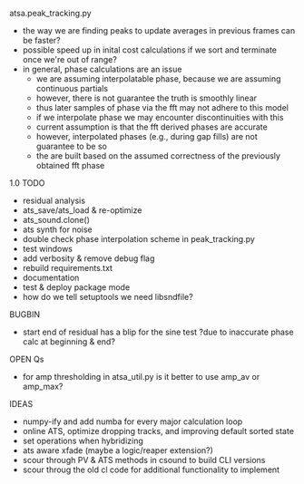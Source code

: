 atsa.peak_tracking.py
* the way we are finding peaks to update averages in previous frames can be faster?
* possible speed up in inital cost calculations if we sort and terminate once we're out of range?
* in general, phase calculations are an issue
    * we are assuming interpolatable phase, because we are assuming continuous partials
    * however, there is not guarantee the truth is smoothly linear
    * thus later samples of phase via the fft may not adhere to this model
    * if we interpolate phase we may encounter discontinuities with this
    * current assumption is that the fft derived phases are accurate
    * however, interpolated phases (e.g., during gap fills) are not guarantee to be so
    * the are built based on the assumed correctness of the previously obtained fft phase

1.0 TODO
* residual analysis
* ats_save/ats_load & re-optimize
* ats_sound.clone()
* ats synth for noise
* double check phase interpolation scheme in peak_tracking.py
* test windows
* add verbosity & remove debug flag
* rebuild requirements.txt
* documentation
* test & deploy package mode
* how do we tell setuptools we need libsndfile?

BUGBIN
* start end of residual has a blip for the sine test ?due to inaccurate phase calc at beginning & end?

OPEN Qs
* for amp thresholding in atsa_util.py is it better to use amp_av or amp_max?

IDEAS
* numpy-ify and add numba for every major calculation loop
* online ATS, optimize dropping tracks, and improving default sorted state
* set operations when hybridizing
* ats aware xfade (maybe a logic/reaper extension?)
* scour through PV & ATS methods in csound to build CLI versions
* scour throug the old cl code for additional functionality to implement